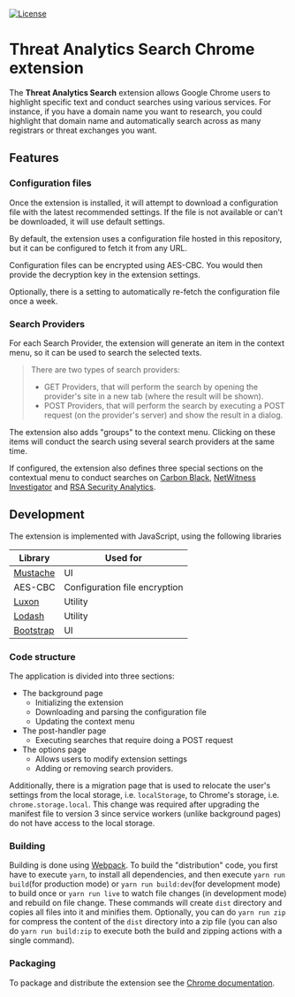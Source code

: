 [![License](https://img.shields.io/badge/License-Apache%202.0-blue.svg)](https://github.com/AdvancedThreatAnalytics/threat-analytics-search/blob/main/LICENSE)

# Threat Analytics Search Chrome extension

The **Threat Analytics Search** extension allows Google Chrome users to highlight specific text and conduct searches using various services. For instance, if you have a domain name you want to research, you could highlight that domain name and automatically search across as many registrars or threat exchanges you want.

## Features

### Configuration files

Once the extension is installed, it will attempt to download a configuration file with the latest recommended settings. If the file is not available or can't be downloaded, it will use default settings.

By default, the extension uses a configuration file hosted in this repository, but it can be configured to fetch it from any URL.

Configuration files can be encrypted using AES-CBC. You would then provide the decryption key in the extension settings.

Optionally, there is a setting to automatically re-fetch the configuration file once a week.

### Search Providers

For each Search Provider, the extension will generate an item in the context menu, so it can be used to search the selected texts.

> There are two types of search providers:
>
> - GET Providers, that will perform the search by opening the provider's site in a new tab (where the result will be shown).
> - POST Providers, that will perform the search by executing a POST request (on the provider's server) and show the result in a dialog.

The extension also adds "groups" to the context menu. Clicking on these items will conduct the search using several search providers at the same time.

If configured, the extension also defines three special sections on the contextual menu to conduct searches on [Carbon Black](https://www.carbonblack.com/), [NetWitness Investigator](http://www.emc.com/security/security-analytics/security-analytics.htm) and [RSA Security Analytics](https://community.rsa.com/t5/rsa-netwitness-investigator/tkb-p/netwitness-investigator).

## Development

The extension is implemented with JavaScript, using the following libraries

| Library                                  | Used for                      |
|------------------------------------------|-------------------------------|
| [Mustache](https://mustache.github.io/)  | UI                            |
| AES-CBC                                  | Configuration file encryption |
| [Luxon](https://moment.github.io/luxon/) | Utility                       |
| [Lodash](https://lodash.com/)            | Utility                       |
| [Bootstrap](https://getbootstrap.com/)   | UI                            |

### Code structure

The application is divided into three sections:

- The background page
    - Initializing the extension
    - Downloading and parsing the configuration file
    - Updating the context menu
- The post-handler page
    - Executing searches that require doing a POST request
- The options page
    - Allows users to modify extension settings
    - Adding or removing search providers.

Additionally, there is a migration page that is used to relocate the user's settings from the local storage, i.e. `localStorage`, to Chrome's storage, i.e. `chrome.storage.local`. This change was required after upgrading the manifest file to version 3 since service workers (unlike background pages) do not have access to the local storage.

### Building

Building is done using [Webpack](https://webpack.js.org/). To build the "distribution" code, you first have to execute `yarn`, to install all dependencies, and then execute `yarn run build`(for production mode) or `yarn run build:dev`(for development mode) to build once or `yarn run live` to watch file changes (in development mode) and rebuild on file change. These commands will create `dist` directory and copies all files into it and minifies them. Optionally, you can do `yarn run zip` for compress the content of the `dist` directory into a zip file (you can also do `yarn run build:zip` to execute both the build and zipping actions with a single command).

### Packaging

To package and distribute the extension see the [Chrome documentation](https://developer.chrome.com/docs/extensions/mv3/hosting/).
